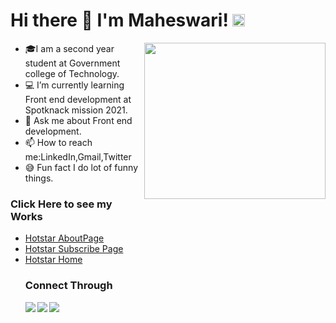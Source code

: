 

 
 <h1>
  <b>Hi there 👋 I'm Maheswari! </b><img src="https://i.pinimg.com/originals/61/cc/5a/61cc5a8d70b0dabad312b6748554cfa1.gif" width="20px" height="20px"></h1>
 <img src="https://static.vecteezy.com/system/resources/previews/000/180/387/non_2x/software-engineers-vectors.jpg" width="290px" height="250px" align="right" >
 
- 🎓I am a second year student at Government college of Technology. 
- 💻 I’m currently learning Front end development at Spotknack mission 2021.
- 💬 Ask me about Front end development.
- 📫 How to reach me:LinkedIn,Gmail,Twitter
- 😅 Fun fact I do lot of funny things.
<h3>Click Here to see my Works</h3>
<ul>
  <li><a href="https://awesome-brown-ae47f6.netlify.app">Hotstar AboutPage</a></li>
  <li><a href="https://upbeat-shockley-f0dce2.netlify.app">Hotstar Subscribe Page </a></li> 
  <li><a href="https://epic-golick-286ceb.netlify.app">Hotstar Home</a> </li> 
<h3>Connect Through</h3> 
  
  <a href="https://www.linkedin.com/in/maheswari-s-8107761b0">
   <img src="https://img.icons8.com/bubbles/50/000000/linkedin.png"/ align="left">
  </a> 
 <a href="mailto:mahijanu1119@gmail.com"><img src="https://img.icons8.com/bubbles/50/000000/gmail.png"/> 
  </a>
  <a href="https://twitter.com/Maheswa19009887">
 <img src="https://img.icons8.com/bubbles/50/000000/twitter.png"/ align="left">
  </a> 
